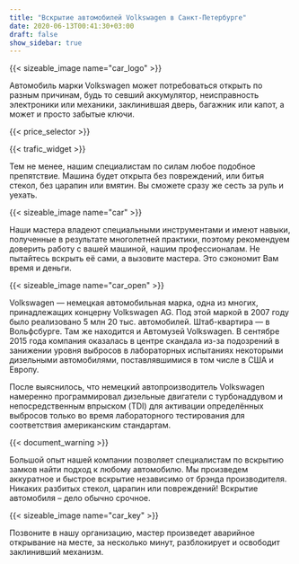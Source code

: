 ```yaml
---
title: "Вскрытие автомобилей Volkswagen в Санкт-Петербурге"
date: 2020-06-13T00:41:30+03:00
draft: false
show_sidebar: true
---
```


{{< sizeable_image name="car_logo" >}}

Автомобиль марки Volkswagen может потребоваться открыть по разным причинам, будь то севший аккумулятор, неисправность электроники или механики, заклинившая дверь, багажник или капот, а может и просто забытые ключи. 

{{< price_selector >}}

{{< trafic_widget >}}

Тем не менее, нашим специалистам по силам любое подобное препятствие. Машина будет открыта без повреждений, или битья стекол, без царапин или вмятин. Вы сможете сразу же сесть за руль и уехать.

{{< sizeable_image name="car" >}}

Наши мастера владеют специальными инструментами и имеют навыки, полученные в результате многолетней практики, поэтому рекомендуем доверить работу с вашей машиной, нашим профессионалам. Не пытайтесь вскрыть её сами, а вызовите мастера. Это сэкономит Вам время и деньги.

{{< sizeable_image name="car_open" >}}

Volkswagen — немецкая автомобильная марка, одна из многих, принадлежащих концерну Volkswagen AG. Под этой маркой в 2007 году было реализовано 5 млн 20 тыс. автомобилей. Штаб-квартира — в Вольфсбурге. Там же находится и Автомузей Volkswagen. В сентябре 2015 года компания оказалась в центре скандала из-за подозрений в занижении уровня выбросов в лабораторных испытаниях некоторыми дизельными автомобилями, поставлявшимися в том числе в США и Европу. 

После выяснилось, что немецкий автопроизводитель Volkswagen намеренно программировал дизельные двигатели с турбонаддувом и непосредственным впрыском (TDI) для активации определённых выбросов только во время лабораторного тестирования для соответствия американским стандартам.

{{< document_warning >}}

Большой опыт нашей компании позволяет специалистам по вскрытию замков найти подход к любому автомобилю. Мы произведем аккуратное и быстрое вскрытие независимо от брэнда производителя. Никаких разбитых стекол, царапин или повреждений! Вскрытие автомобиля – дело обычно срочное. 

{{< sizeable_image name="car_key" >}}

Позвоните в нашу организацию, мастер произведет аварийное открывание на месте, за несколько минут, разблокирует и освободит заклинивший механизм.
